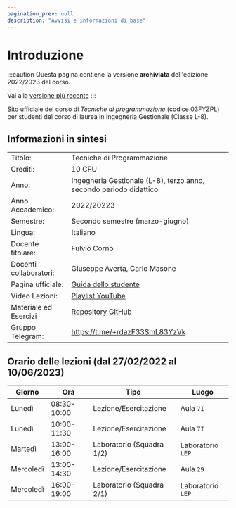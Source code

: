 ```yaml
---
pagination_prev: null
description: "Avvisi e informazioni di base"
---
```


# Introduzione

:::caution
Questa pagina contiene la versione __archiviata__ dell'edizione 2022/2023 del corso.

Vai alla [versione più recente](/teaching/03fyz-tdp)
::: 


Sito ufficiale del corso di *Tecniche di programmazione* (codice 03FYZPL) per studenti del corso di laurea in Ingegneria Gestionale (Classe L-8).

## Informazioni in sintesi

|                        |                                                                                                                                          |
|:-----------------------|------------------------------------------------------------------------------------------------------------------------------------------|
| Titolo:                | 	Tecniche di Programmazione                                           |
| Crediti:               | 	10 CFU                                                                                                                                   |
| Anno:                  | 	Ingegneria Gestionale (L-8), terzo anno, secondo periodo didattico    |
| Anno Accademico:       | 	2022/20223                                                                                                                              |
| Semestre:              | 	Secondo semestre (marzo-giugno)                                                                                                      |
| Lingua:                | 	Italiano                                                                                                                                |
| Docente titolare:      | 	Fulvio Corno                                                                                                                            |
| Docenti collaboratori: | 	Giuseppe Averta, Carlo Masone   |
| Pagina ufficiale: 	 | [Guida dello studente](https://didattica.polito.it/pls/portal30/gap.pkg_guide.viewGap?p_cod_ins=03FYZPL&p_a_acc=2023&p_header=S&p_lang=&multi=N) |
| Video Lezioni: 	     | [Playlist YouTube](https://youtube.com/playlist?list=PLqRTLlwsxDL9ClNsiXVXH3vpgcpBSWK7U) |
| Materiale ed Esercizi  | [Repository GitHub](https://github.com/TdP-2023)
| Gruppo Telegram: 	     | https://t.me/+rdazF33SmL83YzVk                                                                                                           |

## Orario delle lezioni (dal 27/02/2022 al 10/06/2023)

| Giorno   |Ora |Tipo |Luogo |
|----------|----|-----|------|
| Lunedì   | 08:30-10:00 | Lezione/Esercitazione | Aula `7I` | 
| Lunedì | 10:00-11:30 | Lezione/Esercitazione | Aula `7I` | 
| Martedì |13:00-16:00 |Laboratorio (Squadra 1/2) | Laboratorio `LEP` |
| Mercoledì |13:00-14:30 | Lezione/Esercitazione |Aula `29` | 
| Mercoledì |16:00-19:00 |Laboratorio (Squadra 2/1) | Laboratorio `LEP` |

